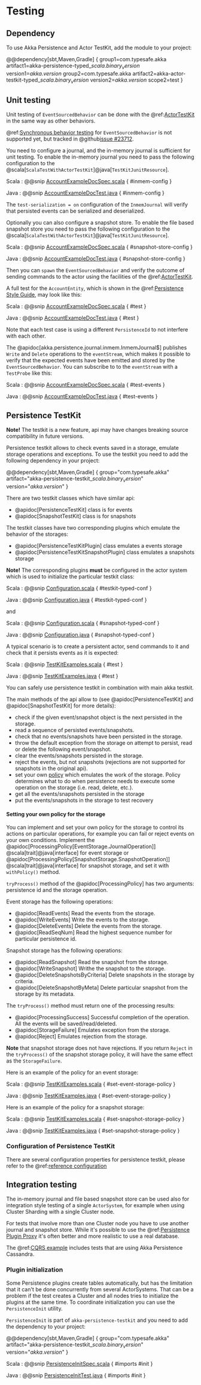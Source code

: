 # Testing

## Dependency

To use Akka Persistence and Actor TestKit, add the module to your project:

@@dependency[sbt,Maven,Gradle] {
  group1=com.typesafe.akka
  artifact1=akka-persistence-typed_$scala.binary_version$
  version1=$akka.version$
  group2=com.typesafe.akka
  artifact2=akka-actor-testkit-typed_$scala.binary_version$
  version2=$akka.version$
  scope2=test
}

## Unit testing

Unit testing of `EventSourcedBehavior` can be done with the @ref:[ActorTestKit](testing-async.md)
in the same way as other behaviors.

@ref:[Synchronous behavior testing](testing-sync.md) for `EventSourcedBehavior` is not supported yet, but
tracked in @github[issue #23712](#23712).

You need to configure a journal, and the in-memory journal is sufficient for unit testing. To enable the
in-memory journal you need to pass the following configuration to the @scala[`ScalaTestWithActorTestKit`]@java[`TestKitJunitResource`].

Scala
:  @@snip [AccountExampleDocSpec.scala](/akka-cluster-sharding-typed/src/test/scala/docs/akka/cluster/sharding/typed/AccountExampleDocSpec.scala) { #inmem-config }

Java
:  @@snip [AccountExampleDocTest.java](/akka-cluster-sharding-typed/src/test/java/jdocs/akka/cluster/sharding/typed/AccountExampleDocTest.java) { #inmem-config } 

The `test-serialization = on` configuration of the `InmemJournal` will verify that persisted events can be serialized and deserialized.

Optionally you can also configure a snapshot store. To enable the file based snapshot store you need to pass the
following configuration to the @scala[`ScalaTestWithActorTestKit`]@java[`TestKitJunitResource`].

Scala
:  @@snip [AccountExampleDocSpec.scala](/akka-cluster-sharding-typed/src/test/scala/docs/akka/cluster/sharding/typed/AccountExampleDocSpec.scala) { #snapshot-store-config }

Java
:  @@snip [AccountExampleDocTest.java](/akka-cluster-sharding-typed/src/test/java/jdocs/akka/cluster/sharding/typed/AccountExampleDocTest.java) { #snapshot-store-config }

Then you can `spawn` the `EventSourcedBehavior` and verify the outcome of sending commands to the actor using
the facilities of the @ref:[ActorTestKit](testing-async.md).

A full test for the `AccountEntity`, which is shown in the @ref:[Persistence Style Guide](persistence-style.md), may look like this:

Scala
:  @@snip [AccountExampleDocSpec.scala](/akka-cluster-sharding-typed/src/test/scala/docs/akka/cluster/sharding/typed/AccountExampleDocSpec.scala) { #test }

Java
:  @@snip [AccountExampleDocTest.java](/akka-cluster-sharding-typed/src/test/java/jdocs/akka/cluster/sharding/typed/AccountExampleDocTest.java) { #test }  

Note that each test case is using a different `PersistenceId` to not interfere with each other.

The @apidoc[akka.persistence.journal.inmem.InmemJournal$] publishes `Write` and `Delete` operations to the
`eventStream`, which makes it possible to verify that the expected events have been emitted and stored by the
`EventSourcedBehavior`. You can subscribe to to the `eventStream` with a `TestProbe` like this:

Scala
:  @@snip [AccountExampleDocSpec.scala](/akka-cluster-sharding-typed/src/test/scala/docs/akka/cluster/sharding/typed/AccountExampleDocSpec.scala) { #test-events }

Java
:  @@snip [AccountExampleDocTest.java](/akka-cluster-sharding-typed/src/test/java/jdocs/akka/cluster/sharding/typed/AccountExampleDocTest.java) { #test-events }

## Persistence TestKit

**Note!** The testkit is a new feature, api may have changes breaking source compatibility in future versions.

Persistence testkit allows to check events saved in a storage, emulate storage operations and exceptions.
To use the testkit you need to add the following dependency in your project:

@@dependency[sbt,Maven,Gradle] {
  group="com.typesafe.akka"
  artifact="akka-persistence-testkit_$scala.binary_version$"
  version="$akka.version$"
}

There are two testkit classes which have similar api:

 * @apidoc[PersistenceTestKit] class is for events
 * @apidoc[SnapshotTestKit] class is for snapshots
 
The testkit classes have two corresponding plugins which emulate the behavior of the storages: 

 * @apidoc[PersistenceTestKitPlugin] class emulates a events storage 
 * @apidoc[PersistenceTestKitSnapshotPlugin] class emulates a snapshots storage

**Note!** The corresponding plugins **must** be configured in the actor system which is used to initialize the particular testkit class:

Scala
:  @@snip [Configuration.scala](/akka-docs/src/test/scala/docs/persistence/testkit/Configuration.scala) { #testkit-typed-conf }

Java
:  @@snip [Configuration.java](/akka-docs/src/test/java/jdocs/persistence/testkit/Configuration.java) { #testkit-typed-conf }

and

Scala
:  @@snip [Configuration.scala](/akka-docs/src/test/scala/docs/persistence/testkit/Configuration.scala) { #snapshot-typed-conf }

Java
:  @@snip [Configuration.java](/akka-docs/src/test/java/jdocs/persistence/testkit/Configuration.java) { #snapshot-typed-conf }

A typical scenario is to create a persistent actor, send commands to it and check that it persists events as it is expected:

Scala
:  @@snip [TestKitExamples.scala](/akka-docs/src/test/scala/docs/persistence/testkit/TestKitExamples.scala) { #test }

Java
:  @@snip [TestKitExamples.java](/akka-docs/src/test/java/jdocs/persistence/testkit/PersistenceTestKitSampleTest.java) { #test }

You can safely use persistence testkit in combination with main akka testkit.

The main methods of the api allow to (see @apidoc[PersistenceTestKit] and @apidoc[SnapshotTestKit] for more details):

 * check if the given event/snapshot object is the next persisted in the storage.
 * read a sequence of persisted events/snapshots.
 * check that no events/snapshots have been persisted in the storage.
 * throw the default exception from the storage on attempt to persist, read or delete the following event/snapshot.
 * clear the events/snapshots persisted in the storage.
 * reject the events, but not snapshots (rejections are not supported for snapshots in the original api).
 * set your own [policy](#setting-your-own-policy-for-the-storage) which emulates the work of the storage. 
Policy determines what to do when persistence needs to execute some operation on the storage (i.e. read, delete, etc.).
 * get all the events/snapshots persisted in the storage
 * put the events/snapshots in the storage to test recovery
 
#### Setting your own policy for the storage

You can implement and set your own policy for the storage to control its actions on particular operations, for example you can fail or reject events on your own conditions.
Implement the @apidoc[ProcessingPolicy[EventStorage.JournalOperation]] @scala[trait]@java[interface] for event storage
or @apidoc[ProcessingPolicy[SnapshotStorage.SnapshotOperation]] @scala[trait]@java[interface] for snapshot storage,
and set it with `withPolicy()` method.

`tryProcess()` method of the @apidoc[ProcessingPolicy] has two arguments: persistence id and the storage operation. 

Event storage has the following operations:

 * @apidoc[ReadEvents] Read the events from the storage.
 * @apidoc[WriteEvents] Write the events to the storage.
 * @apidoc[DeleteEvents] Delete the events from the storage.
 * @apidoc[ReadSeqNum] Read the highest sequence number for particular persistence id.

Snapshot storage has the following operations:

 * @apidoc[ReadSnapshot] Read the snapshot from the storage.
 * @apidoc[WriteSnapshot] Writhe the snapshot to the storage.
 * @apidoc[DeleteSnapshotsByCriteria] Delete snapshots in the storage by criteria.
 * @apidoc[DeleteSnapshotByMeta] Delete particular snapshot from the storage by its metadata.

The `tryProcess()` method must return one of the processing results:
 
 * @apidoc[ProcessingSuccess] Successful completion of the operation. All the events will be saved/read/deleted.
 * @apidoc[StorageFailure] Emulates exception from the storage.
 * @apidoc[Reject] Emulates rejection from the storage.

**Note** that snapshot storage does not have rejections. If you return `Reject` in the `tryProcess()` of the snapshot storage policy, it will have the same effect as the `StorageFailure`.

Here is an example of the policy for an event storage:

Scala
:  @@snip [TestKitExamples.scala](/akka-docs/src/test/scala/docs/persistence/testkit/TestKitExamples.scala) { #set-event-storage-policy }

Java
:  @@snip [TestKitExamples.java](/akka-docs/src/test/java/jdocs/persistence/testkit/TestKitExamples.java) { #set-event-storage-policy }

Here is an example of the policy for a snapshot storage:

Scala
:  @@snip [TestKitExamples.scala](/akka-docs/src/test/scala/docs/persistence/testkit/TestKitExamples.scala) { #set-snapshot-storage-policy }

Java
:  @@snip [TestKitExamples.java](/akka-docs/src/test/java/jdocs/persistence/testkit/TestKitExamples.java) { #set-snapshot-storage-policy } 

### Configuration of Persistence TestKit

There are several configuration properties for persistence testkit, please refer
to the @ref:[reference configuration](../general/configuration-reference.md#config-akka-persistence-testkit)

## Integration testing

The in-memory journal and file based snapshot store can be used also for integration style testing of a single
`ActorSystem`, for example when using Cluster Sharding with a single Cluster node.

For tests that involve more than one Cluster node you have to use another journal and snapshot store.
While it's possible to use the @ref:[Persistence Plugin Proxy](../persistence-plugins.md#persistence-plugin-proxy)
it's often better and more realistic to use a real database.

The @ref:[CQRS example](../project/examples.md#cqrs) includes tests that are using Akka Persistence Cassandra.

### Plugin initialization

Some Persistence plugins create tables automatically, but has the limitation that it can't be done concurrently
from several ActorSystems. That can be a problem if the test creates a Cluster and all nodes tries to initialize
the plugins at the same time. To coordinate initialization you can use the `PersistenceInit` utility.

`PersistenceInit` is part of `akka-persistence-testkit` and you need to add the dependency to your project:

@@dependency[sbt,Maven,Gradle] {
  group="com.typesafe.akka"
  artifact="akka-persistence-testkit_$scala.binary_version$"
  version="$akka.version$"
}

Scala
:  @@snip [PersistenceInitSpec.scala](/akka-docs/src/test/scala/docs/persistence/testkit/PersistenceInitSpec.scala) { #imports #init }

Java
:  @@snip [PersistenceInitTest.java](/akka-docs/src/test/java/jdocs/persistence/testkit/PersistenceInitTest.java) { #imports #init }
  
